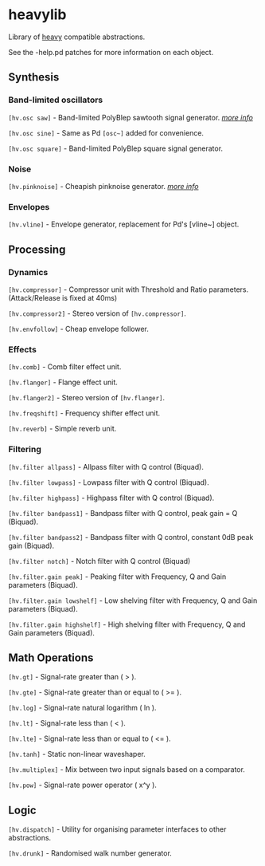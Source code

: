 # heavylib
Library of [heavy](https://enzienaudio.com) compatible abstractions.

See the -help.pd patches for more information on each object.

Synthesis
---
### Band-limited oscillators

`[hv.osc saw]` - Band-limited PolyBlep sawtooth signal generator. [_more info_](https://github.com/cfloisand/pd-polyblep/blob/master/Source/polyblep~.c)

`[hv.osc sine]` - Same as Pd `[osc~]` added for convenience.

`[hv.osc square]` - Band-limited PolyBlep square signal generator.

### Noise

`[hv.pinknoise]` - Cheapish pinknoise generator. [_more info_](http://www.firstpr.com.au/dsp/pink-noise/)

### Envelopes

`[hv.vline]` - Envelope generator, replacement for Pd's [vline~] object.


Processing
---
### Dynamics

`[hv.compressor]` - Compressor unit with Threshold and Ratio parameters. (Attack/Release is fixed at 40ms)

`[hv.compressor2]` - Stereo version of `[hv.compressor]`.

`[hv.envfollow]` - Cheap envelope follower.

### Effects

`[hv.comb]` - Comb filter effect unit.

`[hv.flanger]` - Flange effect unit.

`[hv.flanger2]` - Stereo version of `[hv.flanger]`.

`[hv.freqshift]` - Frequency shifter effect unit.

`[hv.reverb]` - Simple reverb unit.

### Filtering

`[hv.filter allpass]` - Allpass filter with Q control (Biquad).

`[hv.filter lowpass]` - Lowpass filter with Q control (Biquad).

`[hv.filter highpass]` - Highpass filter with Q control (Biquad).

`[hv.filter bandpass1]` - Bandpass filter with Q control, peak gain = Q (Biquad).

`[hv.filter bandpass2]` - Bandpass filter with Q control, constant 0dB peak gain (Biquad).

`[hv.filter notch]` - Notch filter with Q control (Biquad)

`[hv.filter.gain peak]` - Peaking filter with Frequency, Q and Gain parameters (Biquad).

`[hv.filter.gain lowshelf]` - Low shelving filter with Frequency, Q and Gain parameters (Biquad).

`[hv.filter.gain highshelf]` - High shelving filter with Frequency, Q and Gain parameters (Biquad).

Math Operations
---
`[hv.gt]` - Signal-rate greater than ( > ).

`[hv.gte]` - Signal-rate greater than or equal to ( >= ).

`[hv.log]` - Signal-rate natural logarithm ( ln ).

`[hv.lt]` - Signal-rate less than ( < ).

`[hv.lte]` - Signal-rate less than or equal to ( <= ).

`[hv.tanh]` - Static non-linear waveshaper.

`[hv.multiplex]` - Mix between two input signals based on a comparator.

`[hv.pow]` - Signal-rate power operator ( x^y ).

Logic
---

`[hv.dispatch]` - Utility for organising parameter interfaces to other abstractions.

`[hv.drunk]` - Randomised walk number generator.
